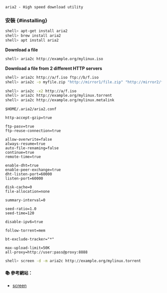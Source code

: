 `aria2 - High speed download utility`

### 安裝 {#installing}

```sh
shell> apt-get install aria2
shell> brew install aria2
shell> apt install aria2
```

**Download a file**

```sh
shell> aria2c http://example.org/mylinux.iso
```

**Download a file from 2 different HTTP servers**
```sh
shell> aria2c http://a/f.iso ftp://b/f.iso
shell> aria2c -o myfile.zip "http://mirror1/file.zip" "http://mirror2/file.zip"
```

```sh
shell> aria2c -x2 http://a/f.iso
shell> aria2c http://example.org/mylinux.torrent
shell> aria2c http://example.org/mylinux.metalink
```

`$HOME/.aria2/aria2.conf`
```
http-accept-gzip=true

ftp-pasv=true
ftp-reuse-connection=true

allow-overwrite=false
always-resume=true
auto-file-renaming=false
continue=true
remote-time=true

enable-dht=true
enable-peer-exchange=true
dht-listen-port=60000
listen-port=60000

disk-cache=0
file-allocation=none

summary-interval=0

seed-ratio=1.0
seed-time=120

disable-ipv6=true

follow-torrent=mem

bt-exclude-tracker="*"

max-upload-limit=50K
all-proxy=http://user:pass@proxy:8888
```

```sh
shell> screen -d -m aria2c http://example.org/mylinux.torrent
```

#### :books: 參考網站：
- [screen](https://www.gnu.org/software/screen/)
